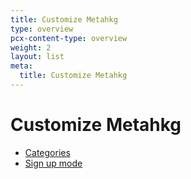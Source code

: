 ```yaml
---
title: Customize Metahkg
type: overview
pcx-content-type: overview
weight: 2
layout: list
meta:
  title: Customize Metahkg
---
```


# Customize Metahkg

- [Categories](./categories)
- [Sign up mode](./signupmode)
